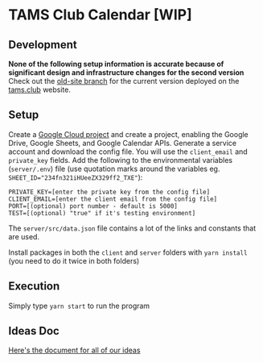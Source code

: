 # TAMS Club Calendar [WIP]

## Development

**None of the following setup information is accurate because of significant design and infrastructure changes for the second version** Check out the [old-site branch](https://github.com/MichaelZhao21/club-calendar-view/tree/old-site) for the current version deployed on the [tams.club](https://tams.club) website.

## Setup

Create a [Google Cloud project](https://console.cloud.google.com/) and create a project, enabling the Google Drive, Google Sheets, and Google Calendar APIs. Generate a service account and download the config file. You will use the `client_email` and `private_key` fields. Add the following to the environmental variables (`server/.env`) file (use quotation marks around the variables eg. `SHEET_ID="234fn321iHUeeZX329ff2_TXE"`):

```
PRIVATE_KEY=[enter the private key from the config file]
CLIENT_EMAIL=[enter the client email from the config file]
PORT=[(optional) port number - default is 5000]
TEST=[(optional) "true" if it's testing environment]
```

The `server/src/data.json` file contains a lot of the links and constants that are used. 

Install packages in both the `client` and `server` folders with `yarn install` (you need to do it twice in both folders)

## Execution

Simply type `yarn start` to run the program

## Ideas Doc

[Here's the document for all of our ideas](https://docs.google.com/document/d/1U_zqoEiplk0ODeGdMTzK1aLhz9OYFQV0FlhSI52VSBo)
